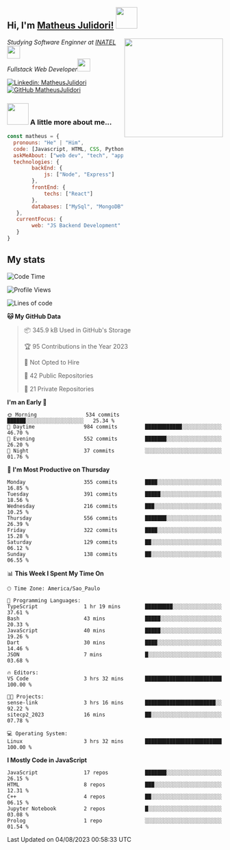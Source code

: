 <h2> Hi, I'm <a href="https://matheusjulidori.github.io" target="_blank">Matheus Julidori!</a> <img src="https://media.giphy.com/media/12oufCB0MyZ1Go/giphy.gif" width="50"></h2>
<img align='right' src="https://media.giphy.com/media/3oKIPnAiaMCws8nOsE/giphy.gif" width="230" height="auto">
<p><em>Studying Software Enginner at <a href="http://www.inatel.br" target="_blank">INATEL</a><img src="https://media.giphy.com/media/fYSnHlufseco8Fh93Z/giphy.gif" width="30"></br>
  Fullstack Web Developer<img src="https://media.giphy.com/media/WUlplcMpOCEmTGBtBW/giphy.gif" width="30">
</em></p>

[![Linkedin: MatheusJulidori](https://img.shields.io/badge/-MatheusJulidori-blue?style=flat-square&logo=Linkedin&logoColor=white&link=https://www.linkedin.com/in/MatheusJulidori/)](https://www.linkedin.com/in/MatheusJulidori/)
[![GitHub MatheusJulidori](https://img.shields.io/github/followers/matheusjulidori?label=follow&style=social)](https://github.com/MatheusJulidori)


### <img src="https://media.giphy.com/media/VgCDAzcKvsR6OM0uWg/giphy.gif" width="50"> A little more about me...  

```javascript
const matheus = {
  pronouns: "He" | "Him",
  code: [Javascript, HTML, CSS, Python, Java, C++, Elixir],
  askMeAbout: ["web dev", "tech", "app dev", "games","blockchain"],
  technologies: {
        backEnd: {
            js: ["Node", "Express"]
        },
        frontEnd: {
            techs: ["React"]
        },
        databases: ["MySql", "MongoDB","PostgreSQL","Neo4J"],
   },
   currentFocus: {
        web: "JS Backend Development"
   }
}
```
<h2>My stats</h2>

<!--START_SECTION:waka-->
![Code Time](http://img.shields.io/badge/Code%20Time-313%20hrs%2027%20mins-blue)

![Profile Views](http://img.shields.io/badge/Profile%20Views-0-blue)

![Lines of code](https://img.shields.io/badge/From%20Hello%20World%20I%27ve%20Written-6.7%20million%20lines%20of%20code-blue)

**🐱 My GitHub Data** 

> 📦 345.9 kB Used in GitHub's Storage 
 > 
> 🏆 95 Contributions in the Year 2023
 > 
> 🚫 Not Opted to Hire
 > 
> 📜 42 Public Repositories 
 > 
> 🔑 21 Private Repositories 
 > 
**I'm an Early 🐤** 

```text
🌞 Morning                534 commits         ██████░░░░░░░░░░░░░░░░░░░   25.34 % 
🌆 Daytime                984 commits         ████████████░░░░░░░░░░░░░   46.70 % 
🌃 Evening                552 commits         ███████░░░░░░░░░░░░░░░░░░   26.20 % 
🌙 Night                  37 commits          ░░░░░░░░░░░░░░░░░░░░░░░░░   01.76 % 
```
📅 **I'm Most Productive on Thursday** 

```text
Monday                   355 commits         ████░░░░░░░░░░░░░░░░░░░░░   16.85 % 
Tuesday                  391 commits         █████░░░░░░░░░░░░░░░░░░░░   18.56 % 
Wednesday                216 commits         ███░░░░░░░░░░░░░░░░░░░░░░   10.25 % 
Thursday                 556 commits         ███████░░░░░░░░░░░░░░░░░░   26.39 % 
Friday                   322 commits         ████░░░░░░░░░░░░░░░░░░░░░   15.28 % 
Saturday                 129 commits         ██░░░░░░░░░░░░░░░░░░░░░░░   06.12 % 
Sunday                   138 commits         ██░░░░░░░░░░░░░░░░░░░░░░░   06.55 % 
```


📊 **This Week I Spent My Time On** 

```text
🕑︎ Time Zone: America/Sao_Paulo

💬 Programming Languages: 
TypeScript               1 hr 19 mins        █████████░░░░░░░░░░░░░░░░   37.61 % 
Bash                     43 mins             █████░░░░░░░░░░░░░░░░░░░░   20.33 % 
JavaScript               40 mins             █████░░░░░░░░░░░░░░░░░░░░   19.26 % 
Dart                     30 mins             ████░░░░░░░░░░░░░░░░░░░░░   14.46 % 
JSON                     7 mins              █░░░░░░░░░░░░░░░░░░░░░░░░   03.68 % 

🔥 Editors: 
VS Code                  3 hrs 32 mins       █████████████████████████   100.00 % 

🐱‍💻 Projects: 
sense-link               3 hrs 16 mins       ███████████████████████░░   92.22 % 
sitecp2_2023             16 mins             ██░░░░░░░░░░░░░░░░░░░░░░░   07.78 % 

💻 Operating System: 
Linux                    3 hrs 32 mins       █████████████████████████   100.00 % 
```

**I Mostly Code in JavaScript** 

```text
JavaScript               17 repos            ███████░░░░░░░░░░░░░░░░░░   26.15 % 
HTML                     8 repos             ███░░░░░░░░░░░░░░░░░░░░░░   12.31 % 
C++                      4 repos             ██░░░░░░░░░░░░░░░░░░░░░░░   06.15 % 
Jupyter Notebook         2 repos             █░░░░░░░░░░░░░░░░░░░░░░░░   03.08 % 
Prolog                   1 repo              ░░░░░░░░░░░░░░░░░░░░░░░░░   01.54 % 
```




 Last Updated on 04/08/2023 00:58:33 UTC
<!--END_SECTION:waka-->
